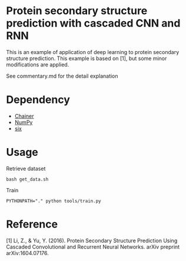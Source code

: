 # Protein secondary structure prediction with cascaded CNN and RNN

This is an example of application of deep learning to protein secondary structure prediction.
This example is based on [1], but some minor modifications are applied.

See commentary.md for the detail explanation


# Dependency

* [Chainer](http://chainer.org)
* [NumPy](http://www.numpy.org)
* [six](https://pypi.python.org/pypi/six)

# Usage

Retrieve dataset

```
bash get_data.sh
```

Train
```
PYTHONPATH="." python tools/train.py
```

# Reference

[1] Li, Z., & Yu, Y. (2016). Protein Secondary Structure Prediction Using Cascaded Convolutional and Recurrent Neural Networks. arXiv preprint arXiv:1604.07176.
